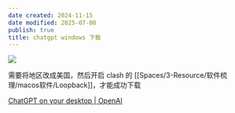 ```yaml
---
date created: 2024-11-15
date modified: 2025-07-08
publish: true
title: chatgpt windows 下载
---
```

![](https://pub-pic.oldwinter.top/2024/11/aa5af18ceffdc0f715daa2fda3548cb2.png)

需要将地区改成美国，然后开启 clash 的 [[Spaces/3-Resource/软件梳理/macos软件/Loopback]]，才能成功下载

[ChatGPT on your desktop | OpenAI](https://openai.com/chatgpt/desktop/)
